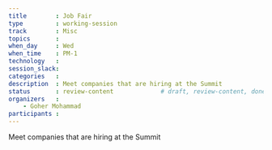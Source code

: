 ```yaml
---
title        : Job Fair
type         : working-session
track        : Misc
topics       :
when_day     : Wed
when_time    : PM-1
technology   :
session_slack:
categories   :
description  : Meet companies that are hiring at the Summit
status       : review-content             # draft, review-content, done
organizers   :
    - Goher Mohammad
participants :
---
```


Meet companies that are hiring at the Summit
